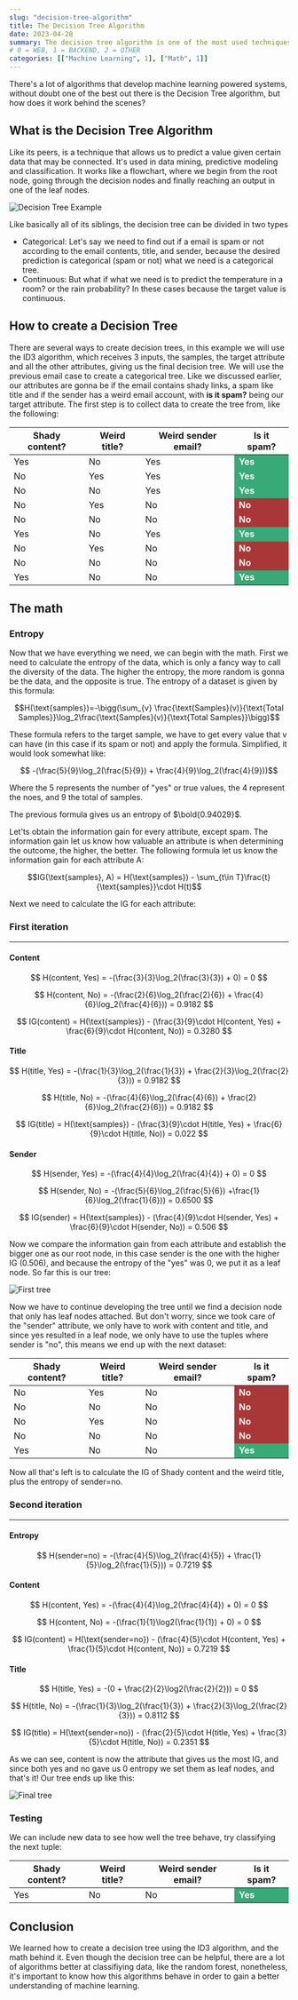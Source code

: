 ```yaml
---
slug: "decision-tree-algorithm"
title: The Decision Tree Algorithm
date: 2023-04-28
summary: The decision tree algorithm is one of the most used techniques when it comes to Machine Learning, I'll show you in depth how it works.
# 0 = WEB, 1 = BACKEND, 2 = OTHER
categories: [["Machine Learning", 1], ["Math", 1]]
---
```


There's a lot of algorithms that develop machine learning powered systems, without doubt one of the best out there is the Decision Tree algorithm, but how does it work behind the scenes?

## What is the Decision Tree Algorithm

Like its peers, is a technique that allows us to predict a value given certain data that may be connected. It's used in data mining, predictive modeling and classification. It works like a flowchart, where we begin from the root node, going through the decision nodes and finally reaching an output in one of the leaf nodes.

![Decision Tree Example](/images/posts/DecisionTree/DecisionTreeExample.jpg "Decision tree Example")

Like basically all of its siblings, the decision tree can be divided in two types

* Categorical: Let's say we need to find out if a email is spam or not according to the email contents, title, and sender, because the desired prediction is categorical (spam or not) what we need is a categorical tree.
* Continuous: But what if what we need is to predict the temperature in a room? or the rain probability? In these cases because the target value is continuous.

## How to create a Decision Tree

There are several ways to create decision trees, in this example we will use the ID3 algorithm, which receives 3 inputs, the samples, the target attribute and all the other attributes, giving us the final decision tree.
We will use the previous email case to create a categorical tree. Like we discussed earlier, our attributes are gonna be if the email contains shady links, a spam like title and if the sender has a weird email account, with **is it spam?** being our target attribute. The first step is to collect data to create the tree from, like the following:

<style>
.first-dataset tbody tr:nth-child(1) td:last-of-type, .first-dataset tr:nth-child(2) td:last-of-type, .first-dataset tr:nth-child(3) td:last-of-type, .first-dataset tr:nth-child(6) td:last-of-type, .first-dataset tr:nth-child(9) td:last-of-type {
  background-color: #37AA78!important;
  color: #f4f4f4!important;
  font-weight: bold;
}
.first-dataset tr:nth-child(4) td:last-of-type, .first-dataset tr:nth-child(5) td:last-of-type, .first-dataset tr:nth-child(7) td:last-of-type, .first-dataset tr:nth-child(8) td:last-of-type{
  background-color: #AA3737!important;
  color: #f4f4f4!important;
  font-weight: bold;
}
</style>
<div class="first-dataset">

| Shady content? | Weird title? | Weird sender email? | Is it spam? |
| -------------- | ------------ | ------------------- | ----------- |
| Yes            | No           | Yes                 | Yes         |
| No             | Yes          | Yes                 | Yes         |
| No             | No           | Yes                 | Yes         |
| No             | Yes          | No                  | No          |
| No             | No           | No                  | No          |
| Yes            | No           | Yes                 | Yes         |
| No             | Yes          | No                  | No          |
| No             | No           | No                  | No          |
| Yes            | No           | No                  | Yes         |

</div>

## The math

### Entropy

Now that we have everything we need, we can begin with the math. First we need to calculate the entropy of the data, which is only a fancy way to call the diversity of the data. The higher the entropy, the more random is gonna be the data, and the opposite is true. The entropy of a dataset is given by this formula:

$$H(\text{samples})=-\bigg(\sum_{v} \frac{\text{Samples}(v)}{\text{Total Samples}}\log_2\frac{\text{Samples}(v)}{\text{Total Samples}}\bigg)$$

These formula refers to the target sample, we have to get every value that v can have (in this case if its spam or not) and apply the formula. Simplified, it would look somewhat like:

$$ -(\frac{5}{9}\log_2(\frac{5}{9}) + \frac{4}{9}\log_2(\frac{4}{9}))$$

Where the 5 represents the number of "yes" or true values, the 4 represent the noes, and 9 the total of samples.

The previous formula gives us an entropy of $\bold{0.94029}$.

Let'ts obtain the information gain for every attribute, except spam. The information gain let us know how valuable an attribute is when determining the outcome, the higher, the better. The following formula let us know the information gain for each attribute A:

$$IG(\text{samples}, A) = H(\text{samples}) - \sum_{t\in T}\frac{t}{\text{samples}}\cdot H(t)$$

Next we need to calculate the IG for each attribute:

### First iteration

---

#### Content

$$
    H(content, Yes) = -(\frac{3}{3}\log_2(\frac{3}{3}) + 0) = 0
$$

$$
    H(content, No) = -(\frac{2}{6}\log_2(\frac{2}{6}) + \frac{4}{6}\log_2(\frac{4}{6})) = 0.9182
$$

$$
    IG(content) = H(\text{samples}) - (\frac{3}{9}\cdot H(content, Yes) + \frac{6}{9}\cdot H(content, No)) = 0.3280
$$

#### Title

$$
    H(title, Yes) = -(\frac{1}{3}\log_2(\frac{1}{3}) + \frac{2}{3}\log_2(\frac{2}{3})) = 0.9182
$$

$$
    H(title, No) = -(\frac{4}{6}\log_2(\frac{4}{6}) + \frac{2}{6}\log_2(\frac{2}{6})) = 0.9182
$$

$$
    IG(title) = H(\text{samples}) - (\frac{3}{9}\cdot H(title, Yes) + \frac{6}{9}\cdot H(title, No)) = 0.022
$$

#### Sender

$$
    H(sender, Yes) = -(\frac{4}{4}\log_2(\frac{4}{4}) + 0) = 0
$$

$$
    H(sender, No) = -(\frac{5}{6}\log_2(\frac{5}{6}) +\frac{1}{6}\log_2(\frac{1}{6})) = 0.6500
$$

$$
    IG(sender) = H(\text{samples}) - (\frac{4}{9}\cdot H(sender, Yes) + \frac{6}{9}\cdot H(sender, No)) = 0.506
$$

Now we compare the information gain from each attribute and establish the bigger one as our root node, in this case sender is the one with the higher IG (0.506), and because the entropy of the "yes" was 0, we put it as a leaf node. So far this is our tree:

![First tree](/images/posts/DecisionTree/tree1.jpg "First tree")

Now we have to continue developing the tree until we find a decision node that only has leaf nodes attached. But don't worry, since we took care of the "sender" attribute, we only have to work with content and title, and since yes resulted in a leaf node, we only have to use the tuples where sender is "no", this means we end up with the next dataset:

<style>
.second-dataset tr:nth-child(5) td:last-of-type {
  background-color: #37AA78!important;
  color: #f4f4f4!important;
  font-weight: bold;
}
.second-dataset tbody tr:nth-child(1) td:last-of-type, .second-dataset tr:nth-child(2) td:last-of-type, .second-dataset tr:nth-child(3) td:last-of-type, .second-dataset tr:nth-child(4) td:last-of-type{
  background-color: #AA3737!important;
  color: #f4f4f4!important;
  font-weight: bold;
}
</style>

<div class="second-dataset">

| Shady content? | Weird title? | Weird sender email? | Is it spam? |
| -------------- | ------------ | ------------------- | ----------- |
| No             | Yes          | No                  | No          |
| No             | No           | No                  | No          |
| No             | Yes          | No                  | No          |
| No             | No           | No                  | No          |
| Yes            | No           | No                  | Yes         |

</div>

Now all that's left is to calculate the IG of Shady content and the weird title, plus the entropy of sender=no.

### Second iteration

---

#### Entropy

$$
    H(sender=no) = -(\frac{4}{5}\log_2(\frac{4}{5}) + \frac{1}{5}\log_2(\frac{1}{5})) = 0.7219
$$

#### Content

$$
    H(content, Yes) = -(\frac{4}{4}\log_2(\frac{4}{4}) + 0) = 0
$$

$$
    H(content, No) = -(\frac{1}{1}\log2(\frac{1}{1}) + 0) = 0
$$

$$
    IG(content) = H(\text{sender=no}) - (\frac{4}{5}\cdot H(content, Yes) + \frac{1}{5}\cdot H(content, No)) = 0.7219
$$

#### Title

$$
    H(title, Yes) = -(0 + \frac{2}{2}\log2(\frac{2}{2})) = 0
$$

$$
    H(title, No) = -(\frac{1}{3}\log_2(\frac{1}{3}) + \frac{2}{3}\log_2(\frac{2}{3})) = 0.8112
$$

$$
    IG(title) = H(\text{sender=no}) - (\frac{2}{5}\cdot H(title, Yes) + \frac{3}{5}\cdot H(title, No)) = 0.2351
$$

As we can see, content is now the attribute that gives us the most IG, and since both yes and no gave us 0 entropy we set them as leaf nodes, and that's it! Our tree ends up like this:

![Final tree](/images/posts/DecisionTree/finalTree.jpg "Final tree")

### Testing

We can include new data to see how well the tree behave, try classifying the next tuple:

<style>
    .test-dataset tbody tr:nth-child(1) td:last-of-type{
          background-color: #37AA78!important;
  color: #f4f4f4!important;
  font-weight: bold;
    }
</style>
<div class="test-dataset">

| Shady content? | Weird title? | Weird sender email? | Is it spam? |
| -------------- | ------------ | ------------------- | ----------- |
| Yes            | No           | No                  | Yes         |

</div>

## Conclusion

We learned how to create a decision tree using the ID3 algorithm, and the math behind it. Even though the decision tree can be helpful, there are a lot of algorithms better at classifiying data, like the random forest, nonetheless, it's important to know how this algorithms behave in order to gain a better understanding of machine learning.

